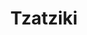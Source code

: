 ---
title: Tzatziki
draft: false
layout: recettes
type: entree
categories:
  - Tartinade
regime:
  - vegetarien
  - sans-gluten
saison:
  - ete
cuisson: Non
temperature: Froid
plate: 100
check: Oui
checkAlwaysOk: true
ingredients:
  legumes:
    - title: Ail
      quantite: 12
      unit: gousse·s
    - title: Concombre
      quantite: 7.5
      unit: Kg
  epices:
    - title: Menthe
      quantite: 12
      unit: bottes
  frais:
    - title: Fromage blanc
      quantite: 1.5
      unit: Kg
  lof:
    - title: huile d'olive
      quantite: 375
      unit: ml
  sucres:
    - title: Jus de citron
      quantite: 375
      unit: ml
preparation: Couper très fin (cube) ou hacher gros les concombres, mettre dans
  une passoire 30 minutes avec du sel. Rincer, sécher, ajouter le reste avec
  herbes hâchées à la main.
publishDate: 2024-06-20T15:11:00.000Z
uuid: qa0b2tnv
titleslug: tzatziki_qa0b2tnv
---